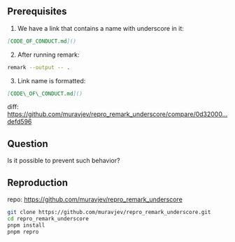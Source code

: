 ## Prerequisites

1. We have a link that contains a name with underscore in it:

```md
[CODE_OF_CONDUCT.md]()
```

2. After running remark:

```sh
remark --output -- .
```

3. Link name is formatted:

```md
[CODE\_OF\_CONDUCT.md]()
```

diff: https://github.com/muravjev/repro_remark_underscore/compare/0d32000...defd596

## Question

Is it possible to prevent such behavior?

## Reproduction

repo: https://github.com/muravjev/repro_remark_underscore

```sh
git clone https://github.com/muravjev/repro_remark_underscore.git
cd repro_remark_underscore
pnpm install
pnpm repro
```
